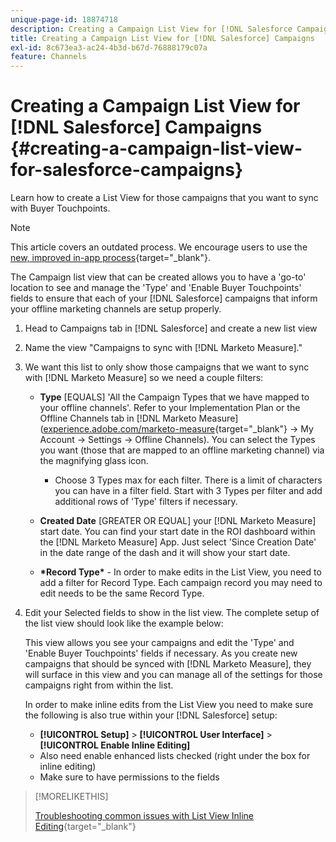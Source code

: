 ```yaml
---
unique-page-id: 18874718
description: Creating a Campaign List View for [!DNL Salesforce Campaigns] - [!DNL Marketo Measure] - Product Documentation
title: Creating a Campaign List View for [!DNL Salesforce] Campaigns
exl-id: 8c673ea3-ac24-4b3d-b67d-76888179c07a
feature: Channels
---
```

# Creating a Campaign List View for [!DNL Salesforce] Campaigns {#creating-a-campaign-list-view-for-salesforce-campaigns}

Learn how to create a List View for those campaigns that you want to sync with Buyer Touchpoints.

>[!NOTE]
>
>This article covers an outdated process. We encourage users to use the [new, improved in-app process](/help/channel-tracking-and-setup/offline-channels/custom-campaign-sync.md){target="_blank"}.

The Campaign list view that can be created allows you to have a 'go-to' location to see and manage the 'Type' and 'Enable Buyer Touchpoints' fields to ensure that each of your [!DNL Salesforce] campaigns that inform your offline marketing channels are setup properly.

1. Head to Campaigns tab in [!DNL Salesforce] and create a new list view
1. Name the view "Campaigns to sync with [!DNL Marketo Measure]."
1. We want this list to only show those campaigns that we want to sync with [!DNL Marketo Measure] so we need a couple filters:

    * **Type** [EQUALS] 'All the Campaign Types that we have mapped to your offline channels'. Refer to your Implementation Plan or the Offline Channels tab in [!DNL Marketo Measure] ([experience.adobe.com/marketo-measure](https://experience.adobe.com/marketo-measure){target="_blank"} -> My Account -> Settings -> Offline Channels). You can select the Types you want (those that are mapped to an offline marketing channel) via the magnifying glass icon.

        * Choose 3 Types max for each filter. There is a limit of characters you can have in a filter field. Start with 3 Types per filter and add additional rows of 'Type' filters if necessary.

    * **Created Date** [GREATER OR EQUAL] your [!DNL Marketo Measure] start date. You can find your start date in the ROI dashboard within the [!DNL Marketo Measure] App. Just select 'Since Creation Date' in the date range of the dash and it will show your start date.
    * **&#42;Record Type&#42;** - In order to make edits in the List View, you need to add a filter for Record Type. Each campaign record you may need to edit needs to be the same Record Type.

1. Edit your Selected fields to show in the list view. The complete setup of the list view should look like the example below:

   This view allows you see your campaigns and edit the 'Type' and 'Enable Buyer Touchpoints' fields if necessary. As you create new campaigns that should be synced with [!DNL Marketo Measure], they will surface in this view and you can manage all of the settings for those campaigns right from within the list.  
  
   In order to make inline edits from the List View you need to make sure the following is also true within your [!DNL Salesforce] setup:

    * **[!UICONTROL Setup]** > **[!UICONTROL User Interface]** > **[!UICONTROL Enable Inline Editing]**
    * Also need enable enhanced lists checked (right under the box for inline editing)
    * Make sure to have permissions to the fields

>[!MORELIKETHIS]
>
>[Troubleshooting common issues with List View Inline Editing](http://help.salesforce.com/articleView?id=000003911&language=en_US&type=1){target="_blank"}
